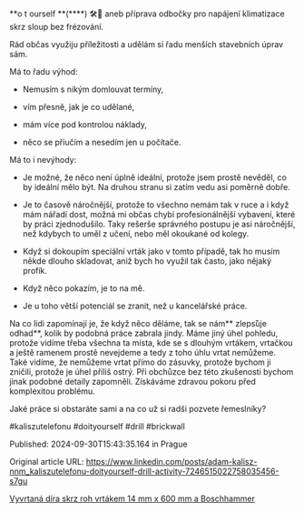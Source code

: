**o t ourself **(****) 🛠️🔌 aneb příprava odbočky pro napájení klimatizace skrz sloup bez frézování.


Rád občas využiju příležitosti a udělám si řadu menších stavebních úprav sám.


Má to řadu výhod:

  + Nemusím s nikým domlouvat termíny,

  + vím přesně, jak je co udělané,

  + mám více pod kontrolou náklady,

  + něco se přiučím a nesedím jen u počítače.


Má to i nevýhody:

  - Je možné, že něco není úplně ideální, protože jsem prostě nevěděl, co by ideální mělo být. Na druhou stranu si zatím vedu asi poměrně dobře.

  - Je to časově náročnější, protože to všechno nemám tak v ruce a i když mám nářadí dost, možná mi občas chybí profesionálnější vybavení, které by práci zjednodušilo. Taky rešerše správného postupu je asi náročnější, než kdybych to uměl z učení, nebo měl okoukané od kolegy.

  - Když si dokoupím speciální vrták jako v tomto případě, tak ho musím někde dlouho skladovat, aniž bych ho využil tak často, jako nějaký profík.

  - Když něco pokazím, je to na mě.

  - Je u toho větší potenciál se zranit, než u kancelářské práce.


Na co lidi zapomínají je, že když něco děláme, tak se nám** zleps**̌**uje odhad**, kolik by podobná práce zabrala jindy. Máme jiný úhel pohledu, protože vidíme třeba všechna ta místa, kde se s dlouhým vrtákem, vrtačkou a ještě ramenem prostě nevejdeme a tedy z toho úhlu vrtat nemůžeme. Také vidíme, že nemůžeme vrtat přímo do zásuvky, protože bychom ji zničili, protože je úhel příliš ostrý. Při obchůzce bez této zkušenosti bychom jinak podobné detaily zapomněli. Získáváme zdravou pokoru před komplexitou problému.


Jaké práce si obstaráte sami a na co už si radši pozvete řemeslníky?


#kaliszutelefonu #doityourself #drill #brickwall


Published: 2024-09-30T15:43:35.164 in Prague

Original article URL: https://www.linkedin.com/posts/adam-kalisz-nnm_kaliszutelefonu-doityourself-drill-activity-7246515022758035456-s7gu

[Vyvrtaná díra skrz roh vrtákem 14 mm x 600 mm a Boschhammer](./media/vrtani.jpg)